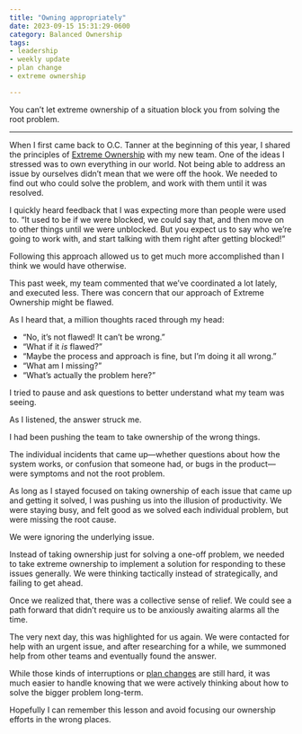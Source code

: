 ```yaml
---
title: "Owning appropriately"
date: 2023-09-15 15:31:29-0600
category: Balanced Ownership
tags:
- leadership
- weekly update
- plan change
- extreme ownership

---
```


You can’t let extreme ownership of a situation block you from solving the root problem.

***

When I first came back to O.C. Tanner at the beginning of this year, I shared the principles of [Extreme Ownership](https://bennorris.com/tags/extreme-ownership/) with my new team. One of the ideas I stressed was to own everything in our world. Not being able to address an issue by ourselves didn’t mean that we were off the hook. We needed to find out who could solve the problem, and work with them until it was resolved.

I quickly heard feedback that I was expecting more than people were used to. “It used to be if we were blocked, we could say that, and then move on to other things until we were unblocked. But you expect us to say who we’re going to work with, and start talking with them right after getting blocked!”

Following this approach allowed us to get much more accomplished than I think we would have otherwise.

This past week, my team commented that we’ve coordinated a lot lately, and executed less. There was concern that our approach of Extreme Ownership might be flawed.

As I heard that, a million thoughts raced through my head:

- “No, it’s not flawed! It can’t be wrong.”
- “What if it _is_ flawed?”
- “Maybe the process and approach is fine, but I’m doing it all wrong.”
- “What am I missing?”
- “What’s actually the problem here?”

I tried to pause and ask questions to better understand what my team was seeing.

As I listened, the answer struck me.

I had been pushing the team to take ownership of the wrong things.

The individual incidents that came up—whether questions about how the system works, or confusion that someone had, or bugs in the product—were symptoms and not the root problem.

As long as I stayed focused on taking ownership of each issue that came up and getting it solved, I was pushing us into the illusion of productivity. We were staying busy, and felt good as we solved each individual problem, but were missing the root cause.

We were ignoring the underlying issue.

Instead of taking ownership just for solving a one-off problem, we needed to take extreme ownership to implement a solution for responding to these issues generally. We were thinking tactically instead of strategically, and failing to get ahead.

Once we realized that, there was a collective sense of relief. We could see a path forward that didn’t require us to be anxiously awaiting alarms all the time.

The very next day, this was highlighted for us again. We were contacted for help with an urgent issue, and after researching for a while, we summoned help from other teams and eventually found the answer.

While those kinds of interruptions or [plan changes](https://bennorris.com/tags/plan-change/) are still hard, it was much easier to handle knowing that we were actively thinking about how to solve the bigger problem long-term.

Hopefully I can remember this lesson and avoid focusing our ownership efforts in the wrong places.



